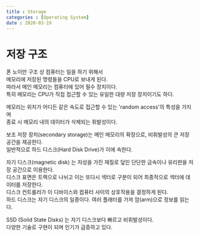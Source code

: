 ```yaml
---
title : Storage
categories : [Operating System]
date : 2020-03-19
---
```


# 저장 구조  

폰 노이만 구조 상 컴퓨터는 일을 하기 위해서   
메모리에 저장된 명령들을 CPU로 보내게 된다.  
따라서 메인 메모리는 컴퓨터에 있어 필수 장치이다.  
특히 메모리는 CPU가 직접 접근할 수 있는 유일한 대량 저장 장치이기도 하다.  

메모리는 위치가 어디든 같은 속도로 접근할 수 있는 'random access'의 특성을 가지며  
종료 시 메모리 내의 데이터가 삭제되는 휘발성이다.  

보조 저장 장치(secondary storage)는 메인 메모리의 확장으로, 비휘발성의 큰 저장 공간을 제공한다.  
일반적으로 하드 디스크(Hard Disk Drive)가 이에 속한다.  

자기 디스크(magnetic disk) 는 자성을 가진 재질로 덮인 단단한 금속이나 유리판을 저장 공간으로 이용한다.    
디스크 표면은 트랙으로 나뉘고 이는 또다시 섹터로 구분이 되어 최종적으로 섹터에 데이터를 저장한다.  
디스크 컨트롤러가 이 디바이스와 컴퓨터 사이의 상호작용을 결정하게 된다.  
하드 디스크는 자기 디스크의 일종이다. 여러 플래터를 가져 암(arm)으로 정보를 읽는다.  

SSD (Solid State Disks) 는 자기 디스크보다 빠르고 비휘발성이다.  
다양한 기술로 구현이 되며 인기가 급증하고 있다.  

